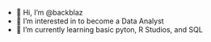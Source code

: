 - 👋 Hi, I’m @backblaz
- 👀 I’m interested in to become a Data Analyst
- 🌱 I’m currently learning basic pyton, R Studios, and SQL

